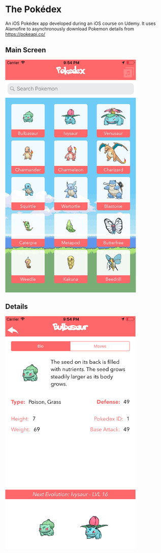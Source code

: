 # The Pokédex

An iOS Pokédex app developed during an iOS course on Udemy. It uses Alamofire to asynchronously download Pokemon details from https://pokeapi.co/

## Main Screen

![Main Screen](https://raw.githubusercontent.com/gtupak/pokedex3/master/screenshots/MainScreen.png)

## Details

![Details Screen](https://raw.githubusercontent.com/gtupak/pokedex3/master/screenshots/Details.png)